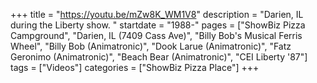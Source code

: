 +++
title = "https://youtu.be/mZw8K_WM1V8"
description = "Darien, IL during the Liberty show. "
startdate = "1988-"
pages = ["ShowBiz Pizza Campground", "Darien, IL (7409 Cass Ave)", "Billy Bob's Musical Ferris Wheel", "Billy Bob (Animatronic)", "Dook Larue (Animatronic)", "Fatz Geronimo (Animatronic)", "Beach Bear (Animatronic)", "CEI Liberty '87"]
tags = ["Videos"]
categories = ["ShowBiz Pizza Place"]
+++
